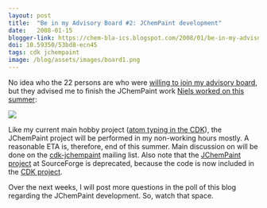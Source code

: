```yaml
---
layout: post
title:  "Be in my Advisory Board #2: JChemPaint development"
date:   2008-01-15
blogger-link: https://chem-bla-ics.blogspot.com/2008/01/be-in-my-advisory-board-2-jchempaint.html
doi: 10.59350/53bd8-ecn45
tags: cdk jchempaint
image: /blog/assets/images/board1.png
---
```


No idea who the 22 persons are who were [willing to join my advisory board](http://chem-bla-ics.blogspot.com/2007/11/be-in-my-advisory-board-1-being-good.html),
but they advised me to finish the JChemPaint work [Niels worked on this summer](http://chem-bla-ics.blogspot.com/2007/09/swt-view-with-new-jchempaint.html):

![](/blog/assets/images/board1.png)

Like my current main hobby project ([atom typing in the CDK](http://chem-bla-ics.blogspot.com/2007/07/atom-typing-in-cdk.html)), the JChemPaint project will
be performed in my non-working hours mostly. A reasonable ETA is, therefore, end of this summer. Main discussion on will be done on the
[cdk-jchempaint](https://lists.sourceforge.net/lists/listinfo/cdk-jchempaint) mailing list. Also note that the
[JChemPaint project](http://jchempaint.sf.net/) at SourceForge is deprecated, because the code is now included in the
[CDK project](http://cdk.sf.net/).

Over the next weeks, I will post more questions in the poll of this blog regarding the JChemPaint development. So, watch that space.
